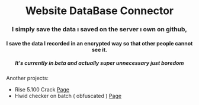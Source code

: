 <h1 align="center">Website DataBase Connector</h1>
<h3 align="center">I simply save the data ı saved on the server ı own on github,</h3>
<h4 align="center">I save the data I recorded in an encrypted way so that other people cannot see it.</h4>
<h5 align="center">It's currently in beta and actually super unnecessary just boredom</h5>













Another projects:
- Rise 5.100 Crack [Page](https://github.com/TalhaDevv/Rise-5.100)
- Hwid checker on batch ( obfuscated ) [Page](https://github.com/TalhaDevv/Hwid-Batch)





